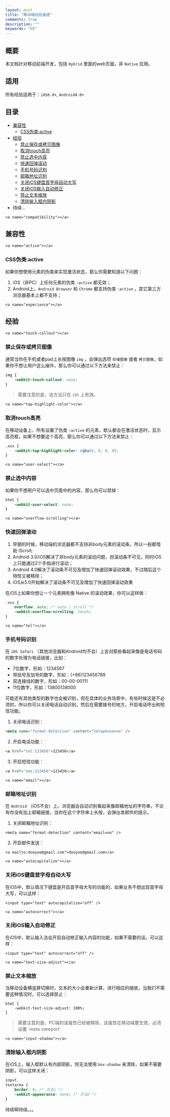 ```yaml
---
layout: post
title: "移动端经验速递"
comments: true
description: ""
keywords: "h5"
---
```


## 概要

本文档针对移动前端开发，包括 `Hybrid` 里面的web页面，非 `Native` 应用。

## 适用

所有经验适用于：`iOS6.0+`, `Android4.0+`

## 目录

* [兼容性](#compatibility)
    * [CSS伪类:active](#active)
* [经验](#experience)
    * [禁止保存或拷贝图像](#touch-callout)
    * [取消touch高亮](#tap-highlight-color)
    * [禁止选中内容](#user-select)
    * [快速回弹滚动](#overflow-scrolling)
    * [手机号码识别](#tel)
    * [邮箱地址识别](#email)
    * [关闭iOS键盘首字母自动大写](#autocapitalize)
    * [关闭iOS输入自动修正](#autocorrect)
    * [禁止文本缩放](#text-size-adjust)
    * [清除输入框内阴影](#input-shadow)
* 待续...

`<a name="compatibility"></a>`

## 兼容性

`<a name="active"></a>`

### CSS伪类:active

如果你想使用元素的伪类来实现激活状态，那么你需要知道以下问题：

1. iOS（非PC）上任何元素的伪类 `:active` 都无效；
2. Android上，`Android Browser` 和 `Chrome` 都支持伪类 `:active` ，其它第三方浏览器基本上都不支持；


`<a name="experience"></a>`

## 经验

`<a name="touch-callout"></a>`

### 禁止保存或拷贝图像

通常当你在手机或者pad上长按图像 `img` ，会弹出选项 `存储图像` 或者 `拷贝图像`，如果你不想让用户这么操作，那么你可以通过以下方法来禁止：

```css
img {
    -webkit-touch-callout: none;
}
```

> 需要注意的是，该方法只在 `iOS` 上有效。

`<a name="tap-highlight-color"></a>`

### 取消touch高亮

在移动设备上，所有设置了伪类 `:active` 的元素，默认都会在激活状态时，显示高亮框，如果不想要这个高亮，那么你可以通过以下方法来禁止：

```css
.xxx {
    -webkit-tap-highlight-color: rgba(0, 0, 0, 0);
}
```
    
`<a name="user-select"></a>`

### 禁止选中内容

如果你不想用户可以选中页面中的内容，那么你可以禁掉：

```css
html {
    -webkit-user-select: none;
}
```
    
`<a name="overflow-scrolling"></a>`

### 快速回弹滚动

1. 早期的时候，移动端的浏览器都不支持非body元素的滚动条，所以一般都借助 iScroll;
2. Android 3.0/iOS解决了非body元素的滚动问题，但滚动条不可见，同时iOS上只能通过2个手指进行滚动；
3. Android 4.0解决了滚动条不可见及增加了快速回弹滚动效果，不过随后这个特性又被移除；
4. iOS从5.0开始解决了滚动条不可见及增加了快速回弹滚动效果

在iOS上如果你想让一个元素拥有像 Native 的滚动效果，你可以这样做：

```css
.xxx {
    overflow: auto; /* auto | scroll */
    -webkit-overflow-scrolling: touch;
}
```

`<a name="tel"></a>`

### 手机号码识别

在 `iOS Safari` （其他浏览器和Android均不会）上会对那些看起来像是电话号码的数字处理为电话链接，比如：

* 7位数字，形如：1234567
* 带括号及加号的数字，形如：(+86)123456789
* 双连接线的数字，形如：00-00-00111
* 11位数字，形如：13800138000

可能还有其他类型的数字也会被识别，但在具体的业务场景中，有些时候这是不必须的，所以你可以关闭电话自动识别，然后在需要拨号的地方，开启电话呼出和短信功能。

1. 关闭电话识别：

```html
<meta name="format-detection" content="telephone=no" />
```

2. 开启电话功能：

```html
<a href="tel:123456">123456</a>
```
    
3. 开启短信功能：

```html
<a href="sms:123456">123456</a>
```
    
`<a name="email"></a>`

### 邮箱地址识别

在 `Android` （iOS不会）上，浏览器会自动识别看起来像邮箱地址的字符串，不论有你没有加上邮箱链接，当你在这个字符串上长按，会弹出发邮件的提示。

1. 关闭邮箱地址识别：

```
<meta name="format-detection" content="email=no" />
```
    
2. 开启邮件发送：

```
<a mailto:dooyoe@gmail.com">dooyoe@gmail.com</a>
``` 
    
`<a name="autocapitalize"></a>`

### 关闭iOS键盘首字母自动大写

在iOS中，默认情况下键盘是开启首字母大写的功能的，如果业务不想出现首字母大写，可以这样：

```
<input type="text" autocapitalize="off" />
```
    
`<a name="autocorrect"></a>`

### 关闭iOS输入自动修正

在iOS中，默认输入法会开启自动修正输入内容的功能，如果不需要的话，可以这样：

```
<input type="text" autocorrect="off" />
```

`<a name="text-size-adjust"></a>`

### 禁止文本缩放

当移动设备横竖屏切换时，文本的大小会重新计算，进行相应的缩放，当我们不需要这种情况时，可以选择禁止：

```
html {
    -webkit-text-size-adjust: 100%;
}
```
    
> 需要注意的是，PC端的该属性已经被移除，该属性在移动端要生效，必须设置 `meta viewport'

`<a name="input-shadow"></a>`

### 清除输入框内阴影

在iOS上，输入框默认有内部阴影，但无法使用 `box-shadow` 来清除，如果不需要阴影，可以这样关闭：

```css
input,
textarea {
    border: 0; /* 方法1 */
    -webkit-appearance: none; /* 方法2 */
}
```

待续啊待续。。。
    
    
    
    
    


